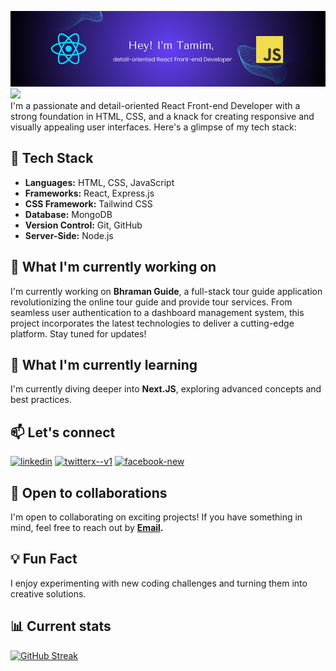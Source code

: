[<img src="./images/github-banner.png" alt="Protamim Banner" />](https://tamim-talukdar.vercel.app/)
![](https://komarev.com/ghpvc/?username=protamim) <br />
I'm a passionate and detail-oriented React Front-end Developer with a strong foundation in HTML, CSS, and a knack for creating responsive and visually appealing user interfaces. Here's a glimpse of my tech stack:

## 🔧 Tech Stack

- **Languages:** HTML, CSS, JavaScript
- **Frameworks:** React, Express.js
- **CSS Framework:** Tailwind CSS
- **Database:** MongoDB
- **Version Control:** Git, GitHub
- **Server-Side:** Node.js

## 🚀 What I'm currently working on

I'm currently working on **Bhraman Guide**, a full-stack tour guide application revolutionizing the online tour guide and provide tour services. From seamless user authentication to a dashboard management system, this project incorporates the latest technologies to deliver a cutting-edge platform. Stay tuned for updates!

## 🌱 What I'm currently learning

I'm currently diving deeper into **Next.JS**, exploring advanced concepts and best practices.

## 📫 Let's connect

[<img src="https://img.icons8.com/fluency/48/linkedin.png" alt="linkedin"/>](https://www.linkedin.com/in/tamim-talukdar-35a5a2287/)
[<img src="https://img.icons8.com/color/48/twitterx--v1.png" alt="twitterx--v1"/>](https://twitter.com/talukdar_32)
[<img src="https://img.icons8.com/fluency/48/facebook-new.png" alt="facebook-new"/>](https://www.facebook.com/protamim32/)

## 🤝 Open to collaborations

I'm open to collaborating on exciting projects! If you have something in mind, feel free to reach out by **[Email](mailto:s163.tamim@gmail.com).**

## 💡 Fun Fact

I enjoy experimenting with new coding challenges and turning them into creative solutions.

## 📊 Current stats
[![GitHub Streak](https://github-readme-streak-stats.herokuapp.com?user=protamim&theme=dayfox&date_format=M%20j%5B%2C%20Y%5D)](https://www.linkedin.com/in/tamim-talukdar-35a5a2287/)
